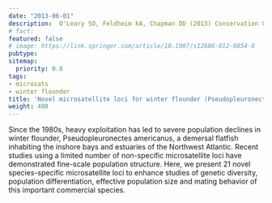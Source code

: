 ```yaml
---
date: "2013-06-01"
description:  O'Leary SO, Feldheim kA, Chapman DD (2013) Conservation Genetics Resources
# fact:
featured: false
# image: https://link.springer.com/article/10.1007/s12686-012-9854-8
pubtype:
sitemap:
  priority: 0.8
tags:
- microsats
- winter flounder
title: 'Novel microsatellite loci for winter flounder (Pseudopleuronectus americanus)'
weight: 400
---
```


Since the 1980s, heavy exploitation has led to severe population declines in winter flounder, Pseudopleuronectes americanus, a demersal flatfish inhabiting the inshore bays and estuaries of the Northwest Atlantic. Recent studies using a limited number of non-specific microsatellite loci have demonstrated fine-scale population structure. Here, we present 21 novel species-specific microsatellite loci to enhance studies of genetic diversity, population differentiation, effective population size and mating behavior of this important commercial species.
